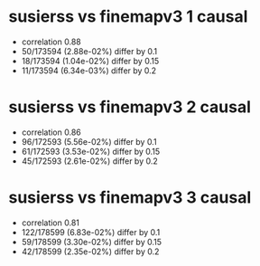 # susierss vs finemapv3  1 causal

- correlation 0.88
- 50/173594 (2.88e-02%) differ by 0.1
- 18/173594 (1.04e-02%) differ by 0.15
- 11/173594 (6.34e-03%) differ by 0.2


# susierss vs finemapv3  2 causal

- correlation 0.86
- 96/172593 (5.56e-02%) differ by 0.1
- 61/172593 (3.53e-02%) differ by 0.15
- 45/172593 (2.61e-02%) differ by 0.2


# susierss vs finemapv3  3 causal

- correlation 0.81
- 122/178599 (6.83e-02%) differ by 0.1
- 59/178599 (3.30e-02%) differ by 0.15
- 42/178599 (2.35e-02%) differ by 0.2


